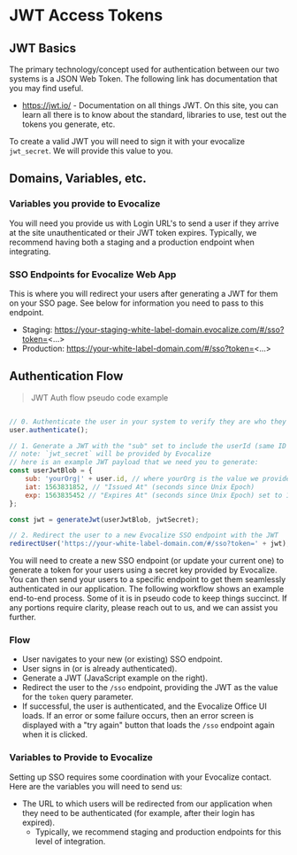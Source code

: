 # JWT Access Tokens

## JWT Basics

The primary technology/concept used for authentication between our two systems is a JSON Web Token. The following link has documentation that you may find useful.

- https://jwt.io/ - Documentation on all things JWT. On this site, you can learn all there is to
know about the standard, libraries to use, test out the tokens you generate, etc.

To create a valid JWT you will need to sign it with your evocalize `jwt_secret`. We will provide this value to you.


## Domains, Variables, etc.

### Variables you provide to Evocalize

You will need you provide us with Login URL's to send a user if they arrive at the site unauthenticated or their JWT token expires. Typically, we recommend having both a staging and a production endpoint
when integrating.

### SSO Endpoints for Evocalize Web App

This is where you will redirect your users after generating a JWT for them on your SSO page. See below for information you need to pass to this endpoint.

- Staging: https://your-staging-white-label-domain.evocalize.com/#/sso?token=<...>
- Production: https://your-white-label-domain.com/#/sso?token=<...>

## Authentication Flow

> JWT Auth flow pseudo code example

```javascript

// 0. Authenticate the user in your system to verify they are who they say they are.
user.authenticate();

// 1. Generate a JWT with the "sub" set to include the userId (same ID passed to Evocalize in API calls or feed files)
// note: `jwt_secret` will be provided by Evocalize
// here is an example JWT payload that we need you to generate:
const userJwtBlob = {
    sub: 'yourOrg|' + user.id, // where yourOrg is the value we provide you with and user.id with the ID you send in API calls or feed files.
    iat: 1563831852, // "Issued At" (seconds since Unix Epoch)
    exp: 1563835452 // "Expires At" (seconds since Unix Epoch) set to 1 hour after iat
};

const jwt = generateJwt(userJwtBlob, jwtSecret);

// 2. Redirect the user to a new Evocalize SSO endpoint with the JWT
redirectUser('https://your-white-label-domain.com/#/sso?token=' + jwt);

```

You will need to create a new SSO endpoint (or update your current one) to generate a
token for your users using a secret key provided by Evocalize. You can then send your
users to a specific endpoint to get them seamlessly authenticated in our application.
The following workflow shows an example end-to-end process. Some of it is in pseudo
code to keep things succinct. If any portions require clarity, please reach out to us, and
we can assist you further.

### Flow
- User navigates to your new (or existing) SSO endpoint.
- User signs in (or is already authenticated).
- Generate a JWT (JavaScript example on the right).
- Redirect the user to the `/sso` endpoint, providing the JWT as the value for
  the `token` query parameter.
- If successful, the user is authenticated, and the Evocalize Office UI loads.
  If an error or some failure occurs, then an error screen is displayed with a "try again"
  button that loads the `/sso` endpoint again when it is clicked.

### Variables to Provide to Evocalize
Setting up SSO requires some coordination with your Evocalize contact. Here are the
variables you will need to send us:

- The URL to which users will be redirected from our application when they need to be authenticated (for
  example, after their login has expired).
  - Typically, we recommend staging and production endpoints for this level of integration.

